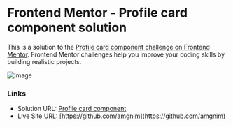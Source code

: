 # Frontend Mentor - Profile card component solution

This is a solution to the [Profile card component challenge on Frontend Mentor](https://www.frontendmentor.io/challenges/profile-card-component-cfArpWshJ). Frontend Mentor challenges help you improve your coding skills by building realistic projects.

![image](https://github.com/amgnim/profile-card-component/assets/39149192/0a4eb9ff-8155-4b0f-b434-4190ccc73ce2)

### Links

- Solution URL: [Profile card component](https://www.frontendmentor.io/)
- Live Site URL: [https://github.com/amgnim](https://github.com/amgnim)
